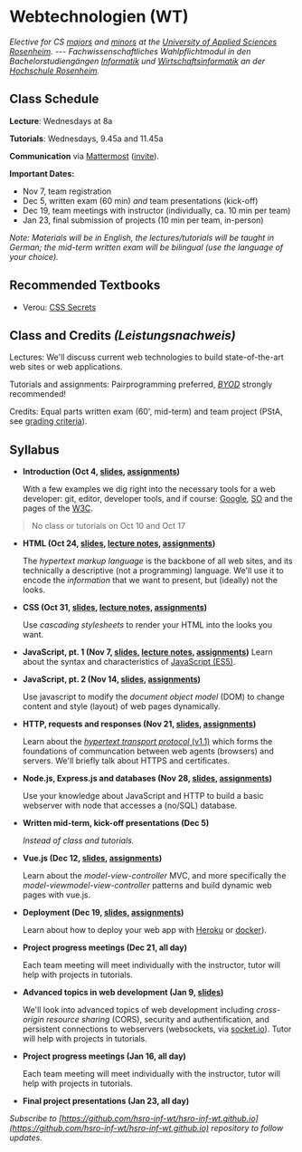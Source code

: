# Webtechnologien (WT)


_Elective for CS [majors](https://www.fh-rosenheim.de/technik/informatik-mathematik/informatik-bachelor/) and [minors](https://www.fh-rosenheim.de/technik/informatik-mathematik/wirtschaftsinformatik-bachelor/) at the [University of Applied Sciences Rosenheim](https://www.fh-rosenheim.de). --- Fachwissenschaftliches Wahlpflichtmodul in den Bachelorstudiengängen [Informatik](https://www.fh-rosenheim.de/technik/informatik-mathematik/informatik-bachelor/) und [Wirtschaftsinformatik](https://www.fh-rosenheim.de/technik/informatik-mathematik/wirtschaftsinformatik-bachelor/) an der [Hochschule Rosenheim](www.fh-rosenheim.de)._


## Class Schedule

**Lecture**: Wednesdays at 8a

**Tutorials**: Wednesdays, 9.45a and 11.45a

**Communication** via [Mattermost](https://inf-mattermost.fh-rosenheim.de/wt-2017/channels/town-square) ([invite](https://inf-mattermost.fh-rosenheim.de/signup_user_complete/?id=cwd8jpz4ijfxdgg6i6q45d1asa)).

**Important Dates:**
- Nov 7, team registration
- Dec 5, written exam (60 min) *and* team presentations (kick-off)
- Dec 19, team meetings with instructor (individually, ca. 10 min per team)
- Jan 23, final submission of projects (10 min per team, in-person)

_Note: Materials will be in English, the lectures/tutorials will be taught in German; the mid-term written exam will be bilingual (use the language of your choice)._


## Recommended Textbooks
- Verou: [CSS Secrets](https://www.amazon.de/CSS-Secrets-Solutions-Everyday-Problems/dp/1449372635)


## Class and Credits _(Leistungsnachweis)_
Lectures: We'll discuss current web technologies to build state-of-the-art web sites or web applications.

Tutorials and assignments: Pairprogramming preferred, [_BYOD_](https://en.wikipedia.org/wiki/Bring_your_own_device) strongly recommended!

Credits: Equal parts written exam (60', mid-term) and team project (PStA, see [grading criteria](/grading-criteria/)).


## Syllabus
- **Introduction (Oct 4, [slides](/01s-intro/), [assignments](/01a-tools/))**

	With a few examples we dig right into the necessary tools for a web developer: git, editor, developer tools, and if course: [Google](https://www.google.com), [SO](https://www.stackoverflow.com) and the pages of the [W3C](https://www.w3.org/).

> No class or tutorials on Oct 10 and Oct 17

- **HTML (Oct 24, [slides](/02s-html/), [lecture notes](/02ln-html/), [assignments](/02a-html/))**

	The *hypertext markup language* is the backbone of all web sites, and its technically a descriptive (not a programming) language.
	We'll use it to encode the _information_ that we want to present, but (ideally) not the looks.

- **CSS (Oct 31, [slides](/03s-css/), [lecture notes](/03ln-css/), [assignments](/03a-css/))**

	Use *cascading stylesheets* to render your HTML into the looks you want.
	
- **JavaScript, pt. 1 (Nov 7, [slides](/04s-js-1/), [lecture notes](/04ln-js-1/), [assignments](/04a-js-1/))**
	Learn about the syntax and characteristics of [JavaScript (ES5)](http://es6-features.org/).


- **JavaScript, pt. 2 (Nov 14, [slides](/05s-js-2/), [assignments](/05a-js-2/))**

	Use javascript to modify the *document object model* (DOM) to change content and style (layout) of web pages dynamically.
	
- **HTTP, requests and responses (Nov 21, [slides](/06s-http), [assignments](/06a-http/))**

	Learn about the [*hypertext transport protocol* (v1.1)](https://tools.ietf.org/html/rfc7231) which forms the foundations of communcation between web agents (browsers) and servers.
	We'll briefly talk about HTTPS and certificates.

- **Node.js, Express.js and databases (Nov 28, [slides](/07s-express-db/), [assignments](/07a-express-db/))**

	Use your knowledge about JavaScript and HTTP to build a basic webserver with node that accesses a (no/SQL) database.

- **Written mid-term, kick-off presentations (Dec 5)**

	_Instead of class and tutorials._

- **Vue.js (Dec 12, [slides](/08s-vuejs/), [assignments](/08a-vuejs/))**

	Learn about the *model-view-controller* MVC, and more specifically the *model-viewmodel-view-controller* patterns and build dynamic web pages with vue.js.

- **Deployment (Dec 19, [slides](/09s-deployment/), [assignments](09a-deployment/))**

	Learn about how to deploy your web app with [Heroku](https://www.heroku.com/) or [docker](https://www.docker.com)).

- **Project progress meetings (Dec 21, all day)**

	Each team meeting will meet individually with the instructor, tutor will help with projects in tutorials.

- **Advanced topics in web development (Jan 9, [slides](/10s-advanced-topics/))**

	We'll look into advanced topics of web development including *cross-origin resource sharing* (CORS), security and authentification, and persistent connections to webservers (websockets, via [socket.io](https://socket.io/)).
	Tutor will help with projects in tutorials.

- **Project progress meetings (Jan 16, all day)**

	Each team meeting will meet individually with the instructor, tutor will help with projects in tutorials.
	
- **Final project presentations (Jan 23, all day)**


_Subscribe to [https://github.com/hsro-inf-wt/hsro-inf-wt.github.io](https://github.com/hsro-inf-wt/hsro-inf-wt.github.io) repository to follow updates._
